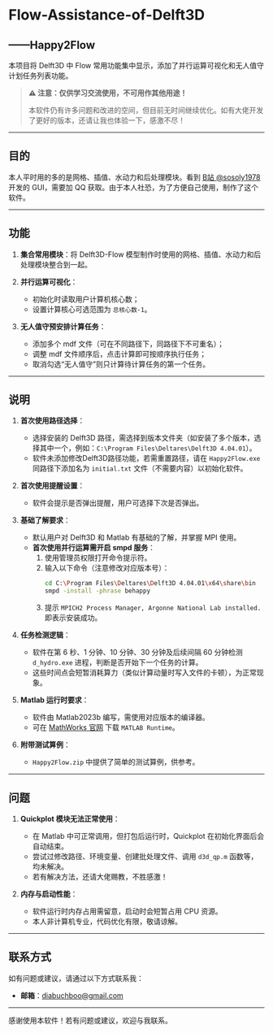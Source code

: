 # Flow-Assistance-of-Delft3D
## ——Happy2Flow

本项目将 Delft3D 中 Flow 常用功能集中显示，添加了并行运算可视化和无人值守计划任务列表功能。

> **⚠️ 注意：仅供学习交流使用，不可用作其他用途！**
>
> 本软件仍有许多问题和改进的空间，但目前无时间继续优化。如有大佬开发了更好的版本，还请让我也体验一下，感激不尽！

---

## 目的

本人平时用的多的是网格、插值、水动力和后处理模块。看到 [B站 @sosoly1978](https://www.bilibili.com/video/BV1jN4y127HA/?spm_id_from=333.337.search-card.all.click&vd_source=9e5fd74d3207deedeedec5d44c6b2289) 开发的 GUI，需要加 QQ 获取。由于本人社恐，为了方便自己使用，制作了这个软件。

---

## 功能

1. **集合常用模块**：将 Delft3D-Flow 模型制作时使用的网格、插值、水动力和后处理模块整合到一起。

2. **并行运算可视化**：
   - 初始化时读取用户计算机核心数；
   - 设置计算核心可选范围为 `总核心数-1`。

3. **无人值守预安排计算任务**：
   - 添加多个 mdf 文件（可在不同路径下，同路径下不可重名）；
   - 调整 mdf 文件顺序后，点击计算即可按顺序执行任务；
   - 取消勾选“无人值守”则只计算待计算任务的第一个任务。

---

## 说明

1. **首次使用路径选择**：
   - 选择安装的 Delft3D 路径，需选择到版本文件夹（如安装了多个版本，选择其中一个，例如：`C:\Program Files\Deltares\Delft3D 4.04.01`）。
   - 软件未添加修改Delft3D路径功能，若需重置路径，请在 `Happy2Flow.exe` 同路径下添加名为 `initial.txt` 文件（不需要内容）以初始化软件。

2. **首次使用提醒设置**：
   - 软件会提示是否弹出提醒，用户可选择下次是否弹出。

3. **基础了解要求**：
   - 默认用户对 Delft3D 和 Matlab 有基础的了解，并掌握 MPI 使用。
   - **首次使用并行运算需开启 smpd 服务**：
     1. 使用管理员权限打开命令提示符。
     2. 输入以下命令（注意修改对应版本号）：
        ```bash
        cd C:\Program Files\Deltares\Delft3D 4.04.01\x64\share\bin
        smpd -install -phrase behappy
        ```
     3. 提示 `MPICH2 Process Manager, Argonne National Lab installed.` 即表示安装成功。

4. **任务检测逻辑**：
   - 软件在第 6 秒、1 分钟、10 分钟、30 分钟及后续间隔 60 分钟检测 `d_hydro.exe` 进程，判断是否开始下一个任务的计算。
   - 这些时间点会短暂消耗算力（类似计算动量时写入文件的卡顿），为正常现象。

5. **Matlab 运行时要求**：
   - 软件由 Matlab2023b 编写，需使用对应版本的编译器。
   - 可在 [MathWorks 官网](https://ww2.mathworks.cn/products/compiler/matlab-runtime.html) 下载 `MATLAB Runtime`。

6. **附带测试算例**：
   - `Happy2Flow.zip` 中提供了简单的测试算例，供参考。

---

## 问题

1. **Quickplot 模块无法正常使用**：
   - 在 Matlab 中可正常调用，但打包后运行时，Quickplot 在初始化界面后会自动结束。
   - 尝试过修改路径、环境变量、创建批处理文件、调用 `d3d_qp.m` 函数等，均未解决。
   - 若有解决方法，还请大佬赐教，不胜感激！

2. **内存与启动性能**：
   - 软件运行时内存占用需留意，启动时会短暂占用 CPU 资源。
   - 本人非计算机专业，代码优化有限，敬请谅解。

---

## 联系方式

如有问题或建议，请通过以下方式联系我：

- **邮箱**：diabuchboo@gmail.com

---

感谢使用本软件！若有问题或建议，欢迎与我联系。
